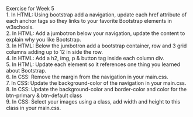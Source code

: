 Exercise for Week 5<br>
	1. In HTML: Using bootstrap add a navigation, update each href attribute of each anchor tags so they links to your favorite Bootstrap elements in w3schools.<br>
	2. In HTML: Add a jumbotron below your navigation, update the content to explain why you like Bootstrap.<br>
	3. In HTML: Below the jumbotron add a bootstrap container, row and 3 grid columns adding up to 12 in side the row.<br>
	4. In HTML: Add a h2, img, p & button tag inside each column div.<br>
	5. In HTML: Update each element so it references one thing you learned about Bootstrap.<br>
	6. In CSS: Remove the margin from the navigation in your main.css.<br>
	7. In CSS: Update the background-color of the navigation in your main.css.<br>
	8. In CSS: Update the background-color and border-color and color for the btn-primary & btn-default class<br>
	9. In CSS: Select your images using a class, add width and height to this class in your main.css.